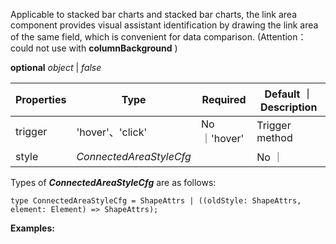 Applicable to stacked bar charts and stacked bar charts, the link area component provides visual assistant identification by drawing the link area of the same field, which is convenient for data comparison. (Attention：could not use with **columnBackground** )

<description>**optional** *object* | *false*</description>

| Properties | Type             | Required     | Default ｜ Description |
| ---------- | ---------------- | ------------ | ---------------------- |
| trigger    | 'hover'、'click' | No ｜'hover' | Trigger method         |
| style | *ConnectedAreaStyleCfg* |  | No ｜ | StyleCfg of connectedArea          |

Types of ***ConnectedAreaStyleCfg*** are as follows:

```sign
type ConnectedAreaStyleCfg = ShapeAttrs | ((oldStyle: ShapeAttrs, element: Element) => ShapeAttrs);
```

**Examples:**

<Playground path="column/stacked/demo/connect-area.ts" rid="connectedArea"></playground>
